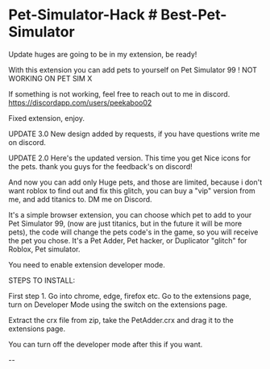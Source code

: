 # Pet-Simulator-Hack # Best-Pet-Simulator
Update huges are going to be in my extension, be ready! 

With this extension you can add pets to yourself on Pet Simulator 99 ! NOT WORKING ON PET SIM X


If something is not working, feel free to reach out to me in discord. https://discordapp.com/users/peekaboo02

Fixed extension, enjoy.

UPDATE 3.0 New design added by requests, if you have questions write me on discord.

UPDATE 2.0 Here's the updated version. This time you get Nice icons for the pets. thank you guys for the feedback's on discord!

And now you can add only Huge pets, and those are limited, because i don't want roblox to find out and fix this glitch, you can buy a "vip" version from me, and add titanics to. DM me on Discord.

It's a simple browser extension, you can choose which pet to add to your Pet Simulator 99, (now are just titanics, but in the future it will be more pets), the code will change the pets code's in the game, so you will receive the pet you chose. It's a Pet Adder, Pet hacker, or Duplicator "glitch" for Roblox, Pet simulator.

You need to enable extension developer mode.

STEPS TO INSTALL:

First step 1. Go into chrome, edge, firefox etc. Go to the extensions page, turn on Developer Mode using the switch on the extensions page.

Extract the crx file from zip, take the PetAdder.crx and drag it to the extensions page.

You can turn off the developer mode after this if you want.

--
